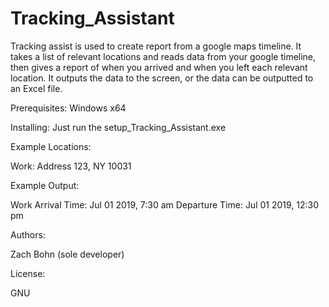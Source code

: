 # Tracking_Assistant
Tracking assist is used to create report from a google maps timeline.  It takes a list of relevant locations and reads data from your google timeline, then gives a report of when you arrived and when you left each relevant location.  It outputs the data to the screen, or the data can be outputted to an Excel file.

Prerequisites:
Windows x64

Installing:
Just run the setup_Tracking_Assistant.exe

Example Locations:

Work: Address 123, NY 10031

Example Output:

Work
Arrival Time: Jul 01 2019, 7:30 am
Departure Time: Jul 01 2019, 12:30 pm


Authors:

Zach Bohn (sole developer)

License:

GNU
